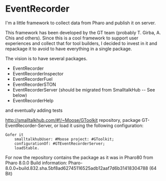 # EventRecorder
I'm a little framework to collect data from Pharo and publish it on server.

This framework has been developed by the GT team (probably T. Girba, A. Chis and others). 
Since this is a cool framework to support user experiences and collect that for tool builders, I decided to invest in it and repackage it to avoid to have everything in a single package.

The vision is to have several packages. 

- EventRecorder
- EventRecorderInspector
- EventRecorderFuel
- EventRecorderSTON
- EventRecorderServer (should be migrated from SmalltalkHub -- See below) 
- EventRecorderHelp

and eventually adding tests


http://smalltalkhub.com/#!/~Moose/GToolkit repository, 
package GT-EventRecorder-Server, or load it using the following configuration:
	
	Gofer it
		smalltalkhubUser: #Moose project: #GToolkit;
		configurationOf: #GTEventRecorderServer;
		loadStable.
    
    
For now the repository contains the package as it was in Pharo80 from Pharo 8.0.0
Build information: Pharo-8.0.0+build.832.sha.5bf8ad62745116525adb12aaf7d6b31418304788 (64 Bit)
